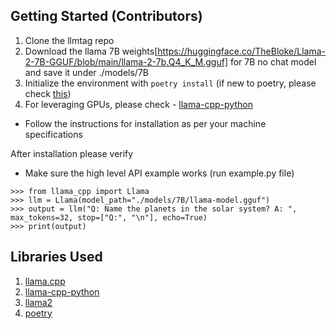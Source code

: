 ## Getting Started (Contributors)

1. Clone the llmtag repo
2. Download the llama 7B weights[https://huggingface.co/TheBloke/Llama-2-7B-GGUF/blob/main/llama-2-7b.Q4_K_M.gguf] for 7B no chat model and save it under ./models/7B
3. Initialize the environment with `poetry install` (if new to poetry, please check [this](https://python-poetry.org/))
4. For leveraging  GPUs, please check - [llama-cpp-python](https://github.com/abetlen/llama-cpp-python)
  - Follow the instructions for installation as per your machine specifications

After installation please verify
- Make sure the high level API example works (run example.py file)
```
>>> from llama_cpp import Llama
>>> llm = Llama(model_path="./models/7B/llama-model.gguf")
>>> output = llm("Q: Name the planets in the solar system? A: ", max_tokens=32, stop=["Q:", "\n"], echo=True)
>>> print(output)
```

## Libraries Used

1. [llama.cpp](https://github.com/ggerganov/llama.cpp/tree/master)
2. [llama-cpp-python](https://github.com/abetlen/llama-cpp-python)
3. [llama2](https://ai.meta.com/resources/models-and-libraries/llama-downloads/)
4. [poetry](https://python-poetry.org/)